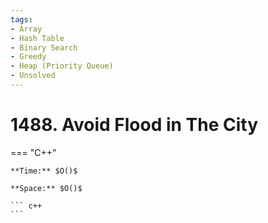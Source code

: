 ```yaml
---
tags:
- Array
- Hash Table
- Binary Search
- Greedy
- Heap (Priority Queue)
- Unsolved
---
```



# 1488. Avoid Flood in The City

=== "C++"

    **Time:** $O()$

    **Space:** $O()$

    ``` c++
    ```